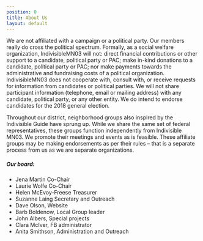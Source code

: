 ```yaml
---
position: 0
title: About Us
layout: default
---
```

<div class="container">
  <div class="row">
    <div class="col-12">
      <p>We are not affiliated with a campaign or a political party. Our members really do cross the political spectrum. Formally, as a social welfare organization, IndivisibleMN03 will not: direct financial contributions or other support to a candidate, political party or PAC; make in-kind donations to a candidate, political party or PAC; nor make payments towards the administrative and fundraising costs of a political organization. IndivisibleMN03 does not cooperate with, consult with, or receive requests for information from candidates or political parties. We will not share participant information (telephone, email or mailing address) with any candidate, political party, or any other entity. We do intend to endorse candidates for the 2018 general election.</p>
      <p>Throughout our district, neighborhood groups also inspired by the Indivisible Guide have sprung up. While we share the same set of federal representatives, these groups function independently from Indivisible MN03. We promote their meetings and events as is feasible. These affiliate groups may be making endorsements as per their rules – that is a separate process from us as we are separate organizations.</p>
      <h5>Our board:</h5>
      <ul class="list-unstyled">
        <li>Jena Martin Co-Chair</li>
        <li>Laurie Wolfe Co-Chair</li>
        <li>Helen McEvoy-Freese Treasurer</li>
        <li>Suzanne Laing Secretary and Outreach</li>
        <li>Dave Olson, Website</li>
        <li>Barb Boldenow, Local Group leader</li>
        <li>John Albers, Special projects</li>
        <li>Clara McIver, FB administrator</li>
        <li>Anita Smithson, Administration and Outreach</li>
      </ul>
    </div>
  </div>
</div>
